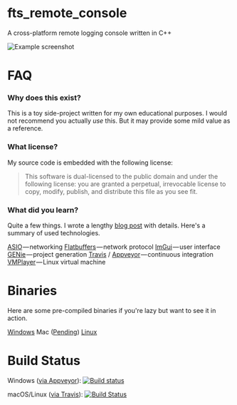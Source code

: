 fts_remote_console
===

A cross-platform remote logging console written in C++

![Example screenshot](https://cdn-images-1.medium.com/max/800/1*-nVVEQ9gRQei1SSAwPeyGA.png)

FAQ
===

### Why does this exist?
This is a toy side-project written for my own educational purposes. I would not recommend you actually *use* this. But it may provide some mild value as a reference.

### What license?
My source code is embedded with the following license:

> This software is dual-licensed to the public domain and under the following license: you are granted a perpetual, irrevocable license to copy, modify, publish, and distribute this file as you see fit.

### What did you learn?

Quite a few things. I wrote a lengthy [blog post](https://blog.forrestthewoods.com/writing-a-cross-platform-remote-logging-console-in-c-f2e22d3fee5e) with details. Here's a summary of used technologies.

[ASIO](http://think-async.com/) — networking
[Flatbuffers](https://github.com/google/flatbuffers) — network protocol
[ImGui](https://github.com/ocornut/imgui) — user interface
[GENie](https://github.com/bkaradzic/GENie) — project generation
[Travis](https://travis-ci.org/forrestthewoods/fts_remote_console) / [Appveyor](https://ci.appveyor.com/project/forrestthewoods/fts-remote-console) — continuous integration
[VMPlayer](http://www.vmware.com/products/player/playerpro-evaluation.html) — Linux virtual machine


Binaries
===

Here are some pre-compiled binaries if you're lazy but want to see it in action.

[Windows](https://s3.amazonaws.com/forrestthewoods.binaries/fts_remote_console/fts_remote_console_windows_vs2015.zip)
Mac ([Pending](https://github.com/forrestthewoods/fts_remote_console/issues/10))
[Linux](https://s3.amazonaws.com/forrestthewoods.binaries/fts_remote_console/fts_remote_console_windows_linux.zip)

Build Status
===
Windows ([via Appveyor](https://www.appveyor.com/)): [![Build status](https://ci.appveyor.com/api/projects/status/n791a0uxq3layhm3?svg=true)](https://ci.appveyor.com/project/forrestthewoods/fts-remote-console)

macOS/Linux ([via Travis](https://travis-ci.org/)):  [![Build Status](https://travis-ci.org/forrestthewoods/fts_remote_console.svg?branch=master)](https://travis-ci.org/forrestthewoods/fts_remote_console)